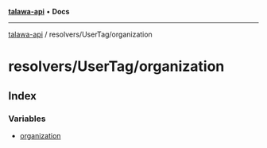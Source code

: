 [**talawa-api**](../../../README.md) • **Docs**

***

[talawa-api](../../../modules.md) / resolvers/UserTag/organization

# resolvers/UserTag/organization

## Index

### Variables

- [organization](variables/organization.md)
